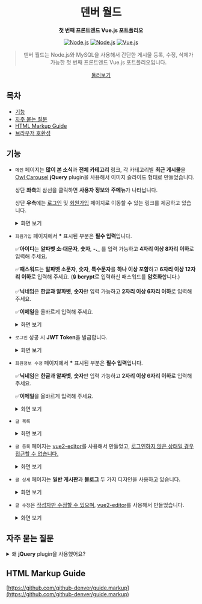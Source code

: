 <h1 align="center">덴버 월드</h1>
<p align="center"><strong>첫 번째 프론트엔드 Vue.js 포트폴리오</strong></p>

<p align="center">
  <a href="https://nodejs.org/ko/" rel="nofollow"><img src="https://img.shields.io/badge/Node.js-339933?style=flat-square&logo=node.js&logoColor=white" alt="Node.js" /></a>
  <a href="https://www.mysql.com/" rel="nofollow"><img src="https://img.shields.io/badge/MySQL-4479A1?style=flat-square&logo=mysql&logoColor=white" alt="Node.js" /></a>
  <a href="https://kr.vuejs.org/" rel="nofollow"><img src="https://img.shields.io/badge/Vue.js-4FC08D?style=flat-square&logo=vue.js&logoColor=white" alt="Vue.js" /></a>
</p>

<blockquote align="center">덴버 월드는 Node.js와 MySQL을 사용해서 간단한 게시물 등록, 수정, 삭제가 가능한 첫 번째 프론트엔드 Vue.js 포트폴리오입니다.</blockquote>

<p align="center">
  <a href="http://cf24denver.cafe24app.com/">둘러보기</a>
</p>

## 목차
* [기능](#기능)
* [자주 묻는 질문](#자주-묻는-질문)
* [HTML Markup Guide](#html-markup-guide)
* [브라우저 호환성](#브라우저-호환성)

## 기능
* `메인` 페이지는 **많이 본 소식**과 **전체 카테고리** 링크, 각 카테고리별 **최근 게시물**을 <a href="https://github.com/OwlCarousel2/OwlCarousel2" rel="nofollow">Owl Carousel</a> **jQuery** plugin을 사용해서 이미지 슬라이드 형태로 만들었습니다.

  상단 **좌측**의 삼선을 클릭하면 **사용자 정보**와 **주메뉴**가 나타납니다.
  
  상단 **우측**에는 [로그인](http://cf24denver.cafe24app.com/member/login) 및 [회원가입](http://cf24denver.cafe24app.com/welcome) 페이지로 이동할 수 있는 링크를 제공하고 있습니다.
  <details>
    <summary>화면 보기</summary>

    ![](https://raw.githubusercontent.com/github-denver/images/master/community/images/001.png)
  </details>
* `회원가입` 페이지에서 **\*** 표시된 부분은 **필수 입력**입니다.

  ✅**아이디**는 **알파벳 소·대문자**, **숫자**, **\-\.\_** 를 입력 가능하고 **4자리 이상 8자리 이하**로 입력해 주세요.

  ✅**패스워드**는 **알파벳 소문자**, **숫자**, **특수문자**를 **하나 이상 포함**하고 **6자리 이상 12자리 이하**로 입력해 주세요. (🔒 **bcrypt**로 입력하신 패스워드를 **암호화**합니다.)

  ✅**닉네임**은 **한글과 알파벳**, **숫자**만 입력 가능하고 **2자리 이상 6자리 이하**로 입력해 주세요.

  ✅**이메일**을 올바르게 입력해 주세요.
  <details>
    <summary>화면 보기</summary>

    ![](https://raw.githubusercontent.com/github-denver/images/master/community/images/002.png)

    ![](https://raw.githubusercontent.com/github-denver/images/master/community/images/003.png)
  </details>
* `로그인` 성공 시 **JWT Token**을 발급합니다.
  <details>
    <summary>화면 보기</summary>

    ![](https://raw.githubusercontent.com/github-denver/images/master/community/images/004.png)
  </details>
* `회원정보 수정` 페이지에서 **\*** 표시된 부분은 **필수 입력**입니다.

  ✅**닉네임**은 **한글과 알파벳**, **숫자**만 입력 가능하고 **2자리 이상 6자리 이하**로 입력해 주세요.

  ✅**이메일**을 올바르게 입력해 주세요.
  <details>
    <summary>화면 보기</summary>

    ![](https://raw.githubusercontent.com/github-denver/images/master/community/images/005.png)
  </details>
* `글 목록`
  <details>
    <summary>화면 보기</summary>

    ![](https://raw.githubusercontent.com/github-denver/images/master/community/images/007.png)

    ![](https://raw.githubusercontent.com/github-denver/images/master/community/images/009.png)
  </details>
* `글 등록` 페이지는 <a href="https://www.vue2editor.com/" rel="nofollow">vue2-editor</a>를 사용해서 만들었고, <ins>로그인하지 않은 상태일 경우 접근할 수 없습니다.</ins>
  <details>
    <summary>화면 보기</summary>

    ![](https://raw.githubusercontent.com/github-denver/images/master/community/images/008.png)
  </details>
* `글 상세` 페이지는 **일반 게시판**과 **블로그** 두 가지 디자인을 사용하고 있습니다.
  <details>
    <summary>화면 보기</summary>

    ![](https://raw.githubusercontent.com/github-denver/images/master/community/images/010.png)
  </details>
* `글 수정`은 <ins>작성자만 수정할 수 있으며,</ins> <a href="https://www.vue2editor.com/" rel="nofollow">vue2-editor</a>를 사용해서 만들었습니다.
  <details>
    <summary>화면 보기</summary>

    ![](https://raw.githubusercontent.com/github-denver/images/master/community/images/011.png)
  </details>
  
## 자주 묻는 질문
<details>
  <summary>왜 <strong>jQuery</strong> plugin을 사용했어요?</summary>

  오래된 서비스일 경우 jQuery를 사용해서 기능을 만든 곳들이 많습니다. 이런 서비스를 SI/SM 업무에서 과감히 jQuery를 걷어내고 처음부터 기능을 만들기에는 솔직히 작업 일정과 검수 일정이 온전하지 못합니다. 😨
  
  그렇기 때문에 실무에서 jQuery로 만들어진 기능을 Vue.js에 적용하는 방법을 알아보기 위해 연습 삼아 사용해 봤습니다. 😄
</details>

## HTML Markup Guide
[https://github.com/github-denver/guide.markup](https://github.com/github-denver/guide.markup)
